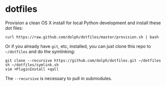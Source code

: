 dotfiles
========

Provision a clean OS X install for local Python development and install these dot files:

    curl https://raw.github.com/dolph/dotfiles/master/provision.sh | bash

Or if you already have `git`, etc, installed, you can just clone this repo to
`~/dotfiles` and do the symlinking:

    git clone --recursive https://github.com/dolph/dotfiles.git ~/dotfiles
    sh ~/dotfiles/symlink.sh
    vim +PluginInstall +qall

The ``--recursive`` is necessary to pull in submodules.
